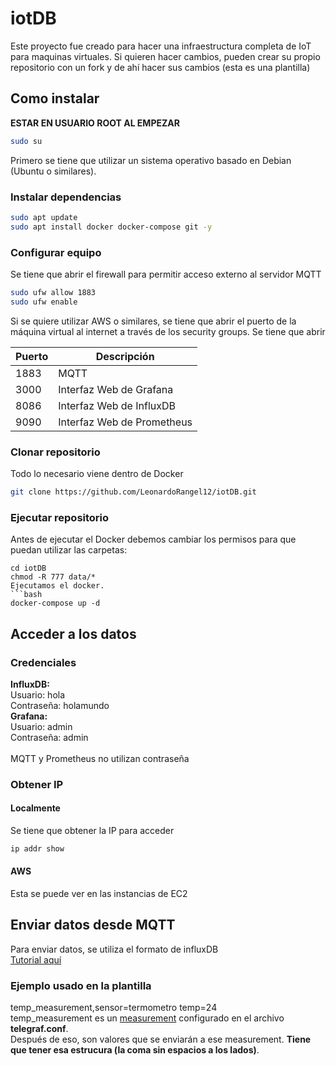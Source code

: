 # iotDB
Este proyecto fue creado para hacer una infraestructura completa de IoT para maquinas virtuales.
Si quieren hacer cambios, pueden crear su propio repositorio con un fork y de ahí hacer sus cambios (esta es una plantilla)
## Como instalar
<strong>ESTAR EN USUARIO ROOT AL EMPEZAR</strong>
```BASH
sudo su
```
Primero se tiene que utilizar un sistema operativo basado en Debian (Ubuntu o similares).
### Instalar dependencias
```bash
sudo apt update
sudo apt install docker docker-compose git -y
```
### Configurar equipo
Se tiene que abrir el firewall para permitir acceso externo al servidor MQTT
```bash
sudo ufw allow 1883
sudo ufw enable
```
Si se quiere utilizar AWS o similares, se tiene que abrir el puerto de la máquina virtual al internet a través de los security groups.
Se tiene que abrir

| Puerto| Descripción |
|----------|----------|
| 1883    | MQTT  |
| 3000    | Interfaz Web de Grafana  |
| 8086    | Interfaz Web de InfluxDB   |
| 9090    | Interfaz Web de Prometheus   |

### Clonar repositorio
Todo lo necesario viene dentro de Docker
```bash
git clone https://github.com/LeonardoRangel12/iotDB.git
```


### Ejecutar repositorio
Antes de ejecutar el Docker debemos cambiar los permisos para que puedan utilizar las carpetas:
```
cd iotDB
chmod -R 777 data/*
Ejecutamos el docker.
```bash
docker-compose up -d
```

## Acceder a los datos
### Credenciales
<strong>InfluxDB:<br></strong>
Usuario: hola<br>
Contraseña: holamundo<br>
<strong>Grafana:<br></strong>
Usuario: admin<br>
Contraseña: admin<br><br>
MQTT y Prometheus no utilizan contraseña<br>
### Obtener IP
#### Localmente
Se tiene que obtener la IP para acceder
```bash
ip addr show
```
#### AWS
Esta se puede ver en las instancias de EC2

## Enviar datos desde MQTT
Para enviar datos, se utiliza el formato de influxDB <br>
<a href="https://docs.influxdata.com/influxdb/v1/write_protocols/line_protocol_tutorial/">Tutorial aquí</a>
### Ejemplo usado en la plantilla
temp_measurement,sensor=termometro temp=24<br>
temp_measurement es un <u>measurement</u> configurado en el archivo <strong>telegraf.conf</strong>.<br>
Después de eso, son valores que se enviarán a ese measurement. <strong>Tiene que tener esa estrucura (la coma sin espacios a los lados)</strong>.
